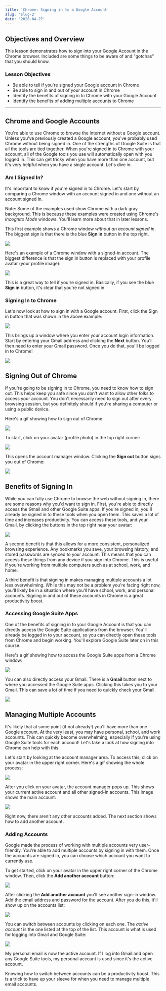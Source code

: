 ```yaml
---
title: 'Chrome: Signing in to a Google Account'
slug: 'slug-2'
date: '2020-04-27'
---
```


## Objectives and Overview

This lesson demonstrates how to sign into your Google Account in the Chrome browser. Included are some things to be aware of and "gotchas" that you should know.

### Lesson Objectives

- Be able to tell if you're signed your Google account in Chrome
- Be able to sign in and out of your account in Chrome
- Identify the benefits of signing in to Chrome with your Google Account
- Identify the benefits of adding multiple accounts to Chrome

---

## Chrome and Google Accounts

You're able to use Chrome to browse the Internet without a Google account. Unless you've previously created a Google account, you've probably used Chrome without being signed in. One of the strengths of Google Suite is that all the tools are tied together. When you're signed in to Chrome with your account, all of the Google tools you use will automatically open with you logged in. This can get tricky when you have more than one account, but it's very helpful when you have a single account. Let's dive in.

### Am I Signed In?

It's important to know if you're signed in to Chrome. Let's start by comparing a Chrome window with an account signed in and one without an account signed in.

Note: Some of the examples used show Chrome with a dark gray background. This is because these examples were created using Chrome's _Incognito Mode_ windows. You'll learn more about that in later lessons.

This first example shows a Chrome window _without an account signed in_. The biggest sign is that there is the blue **Sign in** button in the top right.

![](images/google-account-signin-1-1-1024x581.jpg)

Here's an example of a Chrome window with a signed-in account. The biggest difference is that the sign in button is replaced with your profile avatar (your profile image):

![](images/google-account-siginin-3-1024x572.jpg)

This is a great way to tell if you're signed in. Basically, if you see the blue **Sign in** button, it's clear that you're not signed in.

### Signing In to Chrome

Let's now look at how to sign in with a Google account. First, click the Sign in button that was shown in the above example:

![](images/google-account-signin-1-2-1024x581.jpg)

This brings up a window where you enter your account login information. Start by entering your Gmail address and clicking the **Next** button. You'll then need to enter your Gmail password. Once you do that, you'll be logged in to Chrome!

![](images/google-account-signin-2-1024x573.jpg)

## Signing Out of Chrome

If you're going to be signing in to Chrome, you need to know how to sign out. This helps keep you safe since you don't want to allow other folks to access your account. You don't necessarily need to sign out after every browsing session, but you definitely should if you're sharing a computer or using a public device.

Here's a gif showing how to sign out of Chrome:

![](images/google-account-signout-steps.gif)

To start, click on your avatar (profile photo) in the top right corner:

![](images/google-account-signout-1-1024x618.jpg)

This opens the account manager window. Clicking the **Sign out** button signs you out of Chrome:

![](images/google-account-signout-2-1024x618.jpg)

## Benefits of Signing In

While you can fully use Chrome to browse the web without signing in, there are some reasons why you'd want to sign in. First, you're able to directly access the Gmail and other Google Suite apps. If you're signed in, you'll already be signed in to these tools when you open them. This saves a lot of time and increases productivity. You can access these tools, and your Gmail, by clicking the buttons in the top right near your avatar:

![](images/google-account-button-nav-1024x617.jpg)

A second benefit is that this allows for a more consistent, personalized browsing experience. Any bookmarks you save, your browsing history, and stored passwords are synced to your account. This means that you can access these things from any device if you sign into Chrome. This is useful if you're working from multiple computers such as at school, work, and home.

A third benefit is that signing in makes managing multiple accounts a lot less overwhelming. While this may not be a problem you're facing right now, you'll likely be in a situation where you'll have school, work, and personal accounts. Signing in and out of these accounts in Chrome is a great productivity boost.

### Accessing Google Suite Apps

One of the benefits of signing in to your Google Account is that you can directly access the Google Suite applications from the browser. You'll already be logged in to your account, so you can directly open these tools from Chrome and begin working. You'll explore Google Suite later on in this course.

Here's a gif showing how to access the Google Suite apps from a Chrome window:

![](images/google-account-apps.gif)

You can also directly access your Gmail. There is a **Gmail** button next to where you accessed the Google Suite apps. Clicking this takes you to your Gmail. This can save a lot of time if you need to quickly check your Gmail.

![](images/google-account-gmail-1024x620.jpg)

## Managing Multiple Accounts

It's likely that at some point (if not already!) you'll have more than one Google account. At the very least, you may have personal, school, and work accounts. This can quickly become overwhelming, especially if you're using Google Suite tools for each account! Let's take a look at how signing into Chrome can help with this.

Let's start by looking at the account manager area. To access this, click on your avatar in the upper right corner. Here's a gif showing the whole process:

![](images/google-account-manager.gif)

After you click on your avatar, the account manager pops up. This shows your current active account and all other signed-in accounts. This image shows the main account:

![](images/google-account-manager-1024x618.jpg)

Right now, there aren't any other accounts added. The next section shows how to add another account.

### Adding Accounts

Google made the process of working with multiple accounts very user-friendly. You're able to add multiple accounts by signing in with them. Once the accounts are signed in, you can choose which account you want to currently use.

To get started, click on your avatar in the upper right corner of the Chrome window. Then, click the **Add another account** button:

![](images/google-account-add-1-1024x611.jpg)

After clicking the **Add another account** you'll see another sign-in window. Add the email address and password for the account. After you do this, it'll show up on the accounts list:

![](images/chrome-account-add-2-1024x618.jpg)

You can switch between accounts by clicking on each one. The _active account_ is the one listed at the top of the list. This account is what is used for logging into Gmail and Google Suite:

![](images/chrome-account-add-4-1024x618.jpg)

My personal email is now the active account. If I log into Gmail and open any Google Suite tools, my personal account is used since it's the active account.

Knowing how to switch between accounts can be a productivity boost. This is a trick to have up your sleeve for when you need to manage multiple email accounts.
